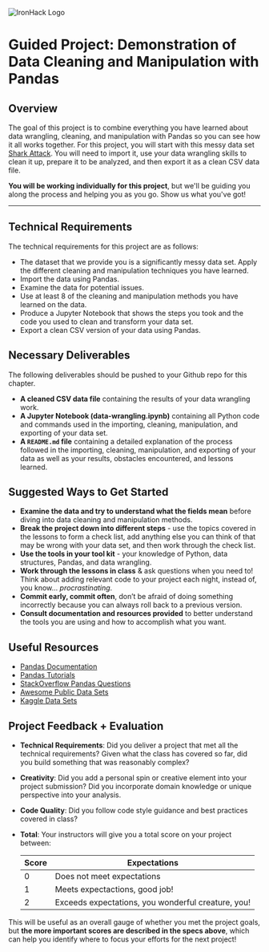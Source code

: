 ![IronHack Logo](https://s3-eu-west-1.amazonaws.com/ih-materials/uploads/upload_d5c5793015fec3be28a63c4fa3dd4d55.png)

# Guided Project: Demonstration of Data Cleaning and Manipulation with Pandas

## Overview

The goal of this project is to combine everything you have learned about data wrangling, cleaning, and manipulation with Pandas so you can see how it all works together. For this project, you will start with this messy data set [Shark Attack](https://www.kaggle.com/teajay/global-shark-attacks/version/1). You will need to import it, use your data wrangling skills to clean it up, prepare it to be analyzed, and then export it as a clean CSV data file.

**You will be working individually for this project**, but we'll be guiding you along the process and helping you as you go. Show us what you've got!

---

## Technical Requirements

The technical requirements for this project are as follows:

* The dataset that we provide you is a significantly messy data set. Apply the different cleaning and manipulation techniques you have learned.
* Import the data using Pandas.
* Examine the data for potential issues.
* Use at least 8 of the cleaning and manipulation methods you have learned on the data.
* Produce a Jupyter Notebook that shows the steps you took and the code you used to clean and transform your data set.
* Export a clean CSV version of your data using Pandas.

## Necessary Deliverables

The following deliverables should be pushed to your Github repo for this chapter.

* **A cleaned CSV data file** containing the results of your data wrangling work.
* **A Jupyter Notebook (data-wrangling.ipynb)** containing all Python code and commands used in the importing, cleaning, manipulation, and exporting of your data set.
* **A ``README.md`` file** containing a detailed explanation of the process followed in the importing, cleaning, manipulation, and exporting of your data as well as your results, obstacles encountered, and lessons learned.

## Suggested Ways to Get Started

* **Examine the data and try to understand what the fields mean** before diving into data cleaning and manipulation methods.
* **Break the project down into different steps** - use the topics covered in the lessons to form a check list, add anything else you can think of that may be wrong with your data set, and then work through the check list.
* **Use the tools in your tool kit** - your knowledge of Python, data structures, Pandas, and data wrangling.
* **Work through the lessons in class** & ask questions when you need to! Think about adding relevant code to your project each night, instead of, you know... _procrastinating_.
* **Commit early, commit often**, don’t be afraid of doing something incorrectly because you can always roll back to a previous version.
* **Consult documentation and resources provided** to better understand the tools you are using and how to accomplish what you want.

## Useful Resources

* [Pandas Documentation](https://pandas.pydata.org/pandas-docs/stable/)
* [Pandas Tutorials](https://pandas.pydata.org/pandas-docs/stable/tutorials.html)
* [StackOverflow Pandas Questions](https://stackoverflow.com/questions/tagged/pandas)
* [Awesome Public Data Sets](https://github.com/awesomedata/awesome-public-datasets)
* [Kaggle Data Sets](https://www.kaggle.com/datasets)

## Project Feedback + Evaluation

* __Technical Requirements__: Did you deliver a project that met all the technical requirements? Given what the class has covered so far, did you build something that was reasonably complex?

* __Creativity__: Did you add a personal spin or creative element into your project submission? Did you incorporate domain knowledge or unique perspective into your analysis.

* __Code Quality__: Did you follow code style guidance and best practices covered in class?

* __Total__: Your instructors will give you a total score on your project between:

    **Score**|**Expectations**
    -----|-----
    0|Does not meet expectations
    1|Meets expectactions, good job!
    2|Exceeds expectations, you wonderful creature, you!

This will be useful as an overall gauge of whether you met the project goals, but __the more important scores are described in the specs above__, which can help you identify where to focus your efforts for the next project!


